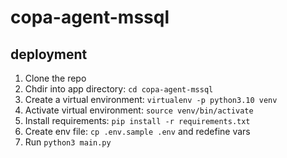 # copa-agent-mssql

## deployment
1. Clone the repo
2. Chdir into app directory: `cd copa-agent-mssql`
3. Create a virtual environment: `virtualenv -p python3.10 venv`
4. Activate virtual environment: `source venv/bin/activate`
5. Install requirements: `pip install -r requirements.txt`
6. Create env file: `cp .env.sample .env` and redefine vars
7. Run `python3 main.py`
